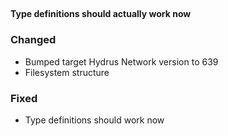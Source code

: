 <!-- insert_point -->

## <!-- version -->

__Type definitions should actually work now__

### Changed

- Bumped target Hydrus Network version to 639
- Filesystem structure

### Fixed

- Type definitions should work now
